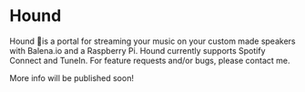 # Hound
Hound 🐶is a portal for streaming your music on your custom made speakers with Balena.io and a Raspberry Pi. Hound currently supports Spotify Connect and TuneIn. For feature requests and/or bugs, please contact me.

More info will be published soon!

